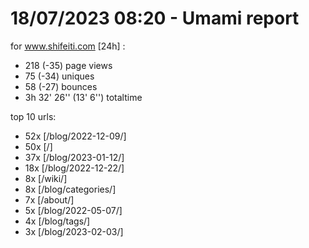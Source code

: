 # 18/07/2023 08:20 - Umami report
for www.shifeiti.com [24h] :

 - 218 (-35) page views
 - 75 (-34) uniques
 - 58 (-27) bounces
 - 3h 32' 26'' (13' 6'') totaltime


top 10 urls:
 - 52x [/blog/2022-12-09/]
 - 50x [/]
 - 37x [/blog/2023-01-12/]
 - 18x [/blog/2022-12-22/]
 - 8x [/wiki/]
 - 8x [/blog/categories/]
 - 7x [/about/]
 - 5x [/blog/2022-05-07/]
 - 4x [/blog/tags/]
 - 3x [/blog/2023-02-03/]


